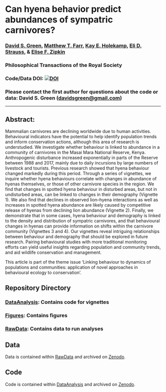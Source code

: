 # Can hyena behavior predict abundances of sympatric carnivores?

### [David S. Green](https://inr.oregonstate.edu/people/david-green), [Matthew T. Farr](https://farrmt.github.io/), [Kay E. Holekamp](http://www.holekamplab.org/), [Eli D. Strauss](https://straussed.github.io/), & [Elise F. Zipkin](https://msu.edu/user/ezipkin/)

### Philosophical Transactions of the Royal Society

### Code/Data DOI: [![DOI](https://zenodo.org/badge/153342900.svg)](https://zenodo.org/badge/latestdoi/153342900)

### Please contact the first author for questions about the code or data: David S. Green (davidsgreen@gmail.com)
__________________________________________________________________________________________________________________________________________

## Abstract: 
<p>Mammalian carnivores are declining worldwide due to human activities. Behavioural
indicators have the potential to help identify population trends
and inform conservation actions, although this area of research is understudied.
We investigate whether behaviour is linked to abundance in a
community of carnivores in the Masai Mara National Reserve, Kenya.
Anthropogenic disturbance increased exponentially in parts of the Reserve
between 1988 and 2017, mainly due to daily incursions by large numbers
of livestock and tourists. Previous research showed that hyena behaviour
changed markedly during this period. Through a series of vignettes, we
inquire whether hyena behaviours correlate with changes in abundance of
hyenas themselves, or those of other carnivore species in the region. We
find that changes in spotted hyena behaviour in disturbed areas, but not
in undisturbed areas, can be linked to changes in their demography (Vignette
1). We also find that declines in observed lion–hyena interactions as
well as increases in spotted hyena abundance are likely caused by competitive
release of hyenas from declining lion abundance (Vignette 2). Finally,
we demonstrate that in some cases, hyena behaviour and demography is
linked to the density and distribution of sympatric carnivores, and that behavioural
changes in hyenas can provide information on shifts within the
carnivore community (Vignettes 3 and 4). Our vignettes reveal intriguing
relationships between behaviour and demography that should be explored
in future research. Pairing behavioural studies with more traditional monitoring
efforts can yield useful insights regarding population and
community trends, and aid wildlife conservation and management.</p>
<p>This article is part of the theme issue ‘Linking behaviour to dynamics
of populations and communities: application of novel approaches in
behavioural ecology to conservation’.</p>

## Repository Directory
### [DataAnalysis](https://github.com/farrmt/ZSL/tree/master/DataAnalysis): Contains code for vignettes
### [Figures](https://github.com/farrmt/ZSL/tree/master/Figures): Contains figures
### [RawData](https://github.com/farrmt/Green_etal_2019_PTRS/tree/master/RawData): Contains data to run analyses

## Data
Data is contained within [RawData](https://github.com/farrmt/Green_etal_2019_PTRS/tree/master/RawData) and archived on [Zenodo](https://doi.org/10.5281/zenodo.3246353).

## Code
Code is contained within [DataAnalysis](https://github.com/farrmt/ZSL/tree/master/DataAnalysis) and archived on [Zenodo](https://doi.org/10.5281/zenodo.3246353).
